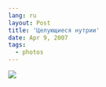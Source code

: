 ```yaml
---
lang: ru
layout: Post
title: 'Целующиеся нутрии'
date: Apr 9, 2007
tags:
  - photos
---
```


![](http://wow.sapegin.me/3k100F3Y0D3K/Sapegin-Artem-20D-2007-04-07-291-9169.jpg)
